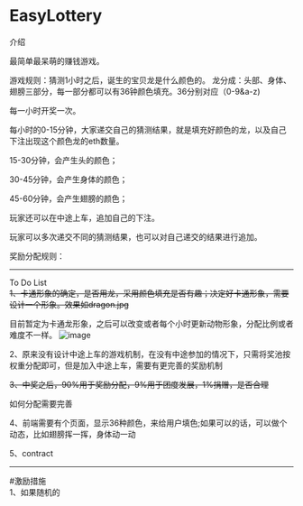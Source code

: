 # EasyLottery

介绍  

最简单最呆萌的赚钱游戏。

游戏规则：猜测1小时之后，诞生的宝贝龙是什么颜色的。
龙分成：头部、身体、翅膀三部分，每一部分都可以有36钟颜色填充。36分别对应（0-9&a-z)

每一小时开奖一次。

每小时的0-15分钟，大家递交自己的猜测结果，就是填充好颜色的龙，以及自己下注出现这个颜色龙的eth数量。  

15-30分钟，会产生头的颜色；  

30-45分钟，会产生身体的颜色；  

45-60分钟，会产生翅膀的颜色；  

玩家还可以在中途上车，追加自己的下注。  

玩家可以多次递交不同的猜测结果，也可以对自己递交的结果进行追加。  

奖励分配规则：  



***
To Do List  
~~1、卡通形象的确定，是否用龙，采用颜色填充是否有趣；决定好卡通形象，需要设计一个形象。效果如dragon.jpg~~  

目前暂定为卡通龙形象，之后可以改变或者每个小时更新动物形象，分配比例或者难度不一样。
![image](https://i.pinimg.com/236x/f2/fb/d8/f2fbd8e607a19ecc3db708c779370a94--little-dragon-baby-dragon.jpg)

2、原来没有设计中途上车的游戏机制，在没有中途参加的情况下，只需将奖池按权重分配即可，但是加入中途上车，需要有更完善的奖励机制  

~~3、中奖之后，90%用于奖励分配，9%用于团度发展，1%捐赠，是否合理~~  

如何分配需要完善

4、前端需要有个页面，显示36种颜色，来给用户填色;如果可以的话，可以做个动态，比如翅膀挥一挥，身体动一动

5、contract

***
#激励措施  
1、如果随机的
